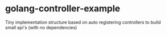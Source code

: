 # golang-controller-example
Tiny implementation structure based on auto registering controllers to build small api's (with no dependencies)
